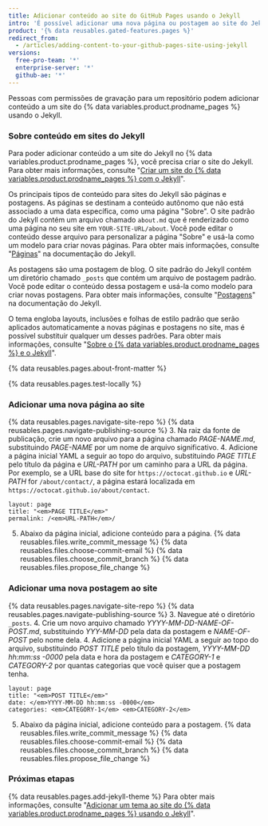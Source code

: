 ```yaml
---
title: Adicionar conteúdo ao site do GitHub Pages usando o Jekyll
intro: 'É possível adicionar uma nova página ou postagem ao site do Jekyll no {% data variables.product.prodname_pages %}.'
product: '{% data reusables.gated-features.pages %}'
redirect_from:
  - /articles/adding-content-to-your-github-pages-site-using-jekyll
versions:
  free-pro-team: '*'
  enterprise-server: '*'
  github-ae: '*'
---
```


Pessoas com permissões de gravação para um repositório podem adicionar conteúdo a um site do {% data variables.product.prodname_pages %} usando o Jekyll.

### Sobre conteúdo em sites do Jekyll

Para poder adicionar conteúdo a um site do Jekyll no {% data variables.product.prodname_pages %}, você precisa criar o site do Jekyll. Para obter mais informações, consulte "[Criar um site do {% data variables.product.prodname_pages %} com o Jekyll](/articles/creating-a-github-pages-site-with-jekyll)".

Os principais tipos de conteúdo para sites do Jekyll são páginas e postagens. As páginas se destinam a conteúdo autônomo que não está associado a uma data específica, como uma página "Sobre". O site padrão do Jekyll contém um arquivo chamado `about.md` que é renderizado como uma página no seu site em `YOUR-SITE-URL/about`. Você pode editar o conteúdo desse arquivo para personalizar a página "Sobre" e usá-la como um modelo para criar novas páginas. Para obter mais informações, consulte "[Páginas](https://jekyllrb.com/docs/pages/)" na documentação do Jekyll.

As postagens são uma postagem de blog. O site padrão do Jekyll contém um diretório chamado `_posts` que contém um arquivo de postagem padrão. Você pode editar o conteúdo dessa postagem e usá-la como modelo para criar novas postagens. Para obter mais informações, consulte "[Postagens](https://jekyllrb.com/docs/posts/)" na documentação do Jekyll.

O tema engloba layouts, inclusões e folhas de estilo padrão que serão aplicados automaticamente a novas páginas e postagens no site, mas é possível substituir qualquer um desses padrões. Para obter mais informações, consulte "[Sobre o {% data variables.product.prodname_pages %} e o Jekyll](/articles/about-github-pages-and-jekyll#themes)".

{% data reusables.pages.about-front-matter %}

{% data reusables.pages.test-locally %}

### Adicionar uma nova página ao site

{% data reusables.pages.navigate-site-repo %}
{% data reusables.pages.navigate-publishing-source %}
3. Na raiz da fonte de publicação, crie um novo arquivo para a página chamado _PAGE-NAME.md_, substituindo _PAGE-NAME_ por um nome de arquivo significativo.
4. Adicione a página inicial YAML a seguir ao topo do arquivo, substituindo _PAGE TITLE_ pelo título da página e _URL-PATH_ por um caminho para a URL da página. Por exemplo, se a URL base do site for `https://octocat.github.io` e _URL-PATH_ for `/about/contact/`, a página estará localizada em `https://octocat.github.io/about/contact`.
  ```shell
  layout: page
  title: "<em>PAGE TITLE</em>"
  permalink: /<em>URL-PATH</em>/
  ```
5. Abaixo da página inicial, adicione conteúdo para a página.
{% data reusables.files.write_commit_message %}
{% data reusables.files.choose-commit-email %}
{% data reusables.files.choose_commit_branch %}
{% data reusables.files.propose_file_change %}

### Adicionar uma nova postagem ao site

{% data reusables.pages.navigate-site-repo %}
{% data reusables.pages.navigate-publishing-source %}
3. Navegue até o diretório `_posts`.
4. Crie um novo arquivo chamado _YYYY-MM-DD-NAME-OF-POST.md_, substituindo _YYY-MM-DD_ pela data da postagem e _NAME-OF-POST_ pelo nome dela.
4. Adicione a página inicial YAML a seguir ao topo do arquivo, substituindo _POST TITLE_ pelo título da postagem, _YYYY-MM-DD hh:mm:ss -0000_ pela data e hora da postagem e _CATEGORY-1_ e _CATEGORY-2_ por quantas categorias que você quiser que a postagem tenha.
  ```shell
  layout: page
  title: "<em>POST TITLE</em>"
  date: </em>YYYY-MM-DD hh:mm:ss -0000</em>
  categories: <em>CATEGORY-1</em> <em>CATEGORY-2</em>
  ```
5. Abaixo da página inicial, adicione conteúdo para a postagem.
{% data reusables.files.write_commit_message %}
{% data reusables.files.choose-commit-email %}
{% data reusables.files.choose_commit_branch %}
{% data reusables.files.propose_file_change %}

### Próximas etapas

{% data reusables.pages.add-jekyll-theme %} Para obter mais informações, consulte "[Adicionar um tema ao site do {% data variables.product.prodname_pages %} usando o Jekyll](/articles/adding-a-theme-to-your-github-pages-site-using-jekyll)".
